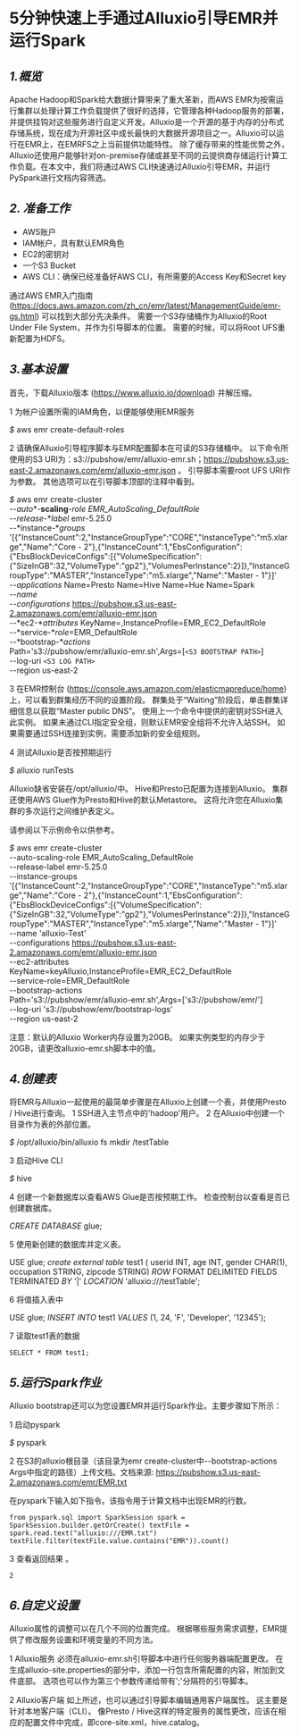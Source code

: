 # 5分钟快速上手通过Alluxio引导EMR并运行Spark

## *1.概览*
Apache Hadoop和Spark给大数据计算带来了重大革新，而AWS EMR为按需运行集群以处理计算工作负载提供了很好的选择，它管理各种Hadoop服务的部署，并提供挂钩对这些服务进行自定义开发。Alluxio是一个开源的基于内存的分布式存储系统，现在成为开源社区中成长最快的大数据开源项目之一。Alluxio可以运行在EMR上，在EMRFS之上当前提供功能特性。 除了缓存带来的性能优势之外，Alluxio还使用户能够针对on-premise存储或甚至不同的云提供商存储运行计算工作负载。在本文中，我们将通过AWS CLI快速通过Alluxio引导EMR，并运行PySpark进行文档内容筛选。

## *2. 准备工作*

* AWS账户
* IAM帐户，具有默认EMR角色
* EC2的密钥对
* 一个S3 Bucket
* AWS CLI：确保已经准备好AWS CLI，有所需要的Access Key和Secret key

通过AWS EMR入门指南 (https://docs.aws.amazon.com/zh_cn/emr/latest/ManagementGuide/emr-gs.html) 可以找到大部分先决条件。 需要一个S3存储桶作为Alluxio的Root Under File System，并作为引导脚本的位置。 需要的时候，可以将Root UFS重新配置为HDFS。

## *3.基本设置*

首先，下载Alluxio版本 (https://www.alluxio.io/download) 并解压缩。

1 为帐户设置所需的IAM角色，以便能够使用EMR服务

*$* aws emr create-default-roles

2 请确保Alluxio引导程序脚本与EMR配置脚本在可读的S3存储桶中。 以下命令所使用的S3 URI为：s3://pubshow/emr/alluxio-emr.sh；https://pubshow.s3.us-east-2.amazonaws.com/emr/alluxio-emr.json  。
引导脚本需要root UFS URI作为参数。 其他选项可以在引导脚本顶部的注释中看到。 

*$* aws emr create-cluster \
--*auto**-**scaling**-**role* EMR_AutoScaling_DefaultRole \
--*release**-**label* emr-5.25.0 \
--*instance-**groups* '[{"InstanceCount":2,"InstanceGroupType":"CORE","InstanceType":"m5.xlarge","Name":"Core - 2"},{"InstanceCount":1,"EbsConfiguration":{"EbsBlockDeviceConfigs":[{"VolumeSpecification":{"SizeInGB":32,"VolumeType":"gp2"},"VolumesPerInstance":2}]},"InstanceGroupType":"MASTER","InstanceType":"m5.xlarge","Name":"Master - 1"}]' \
--*applications* Name=Presto Name=Hive Name=Hue Name=Spark \
--*name* <CLUSTER NAME> \
--*configurations* https://pubshow.s3.us-east-2.amazonaws.com/emr/alluxio-emr.json \
--*ec2-**attributes* KeyName=<KEY NAME>,InstanceProfile=EMR_EC2_DefaultRole \
--*service-**role*=EMR_DefaultRole \
--*bootstrap-**actions* \
Path='s3://pubshow/emr/alluxio-emr.sh',Args=[`<S3 BOOTSTRAP PATH>`] \
--log-uri `<S3 LOG PATH>` \
--region us-east-2

3 在EMR控制台 (https://console.aws.amazon.com/elasticmapreduce/home) 上，可以看到群集经历不同的设置阶段。 群集处于“Waiting”阶段后，单击群集详细信息以获取“Master public DNS”。 使用上一个命令中提供的密钥对SSH进入此实例。 如果未通过CLI指定安全组，则默认EMR安全组将不允许入站SSH。 如果需要通过SSH连接到实例，需要添加新的安全组规则。

4 测试Alluxio是否按预期运行

*$* alluxio runTests

Alluxio缺省安装在/opt/alluxio/中。 Hive和Presto已配置为连接到Alluxio。 集群还使用AWS Glue作为Presto和Hive的默认Metastore。 这将允许您在Alluxio集群的多次运行之间维护表定义。

请参阅以下示例命令以供参考。

*$* aws emr create-cluster \
--auto-scaling-role EMR_AutoScaling_DefaultRole \
--release-label emr-5.25.0 \
--instance-groups '[{"InstanceCount":2,"InstanceGroupType":"CORE","InstanceType":"m5.xlarge","Name":"Core - 2"},{"InstanceCount":1,"EbsConfiguration":{"EbsBlockDeviceConfigs":[{"VolumeSpecification":{"SizeInGB":32,"VolumeType":"gp2"},"VolumesPerInstance":2}]},"InstanceGroupType":"MASTER","InstanceType":"m5.xlarge","Name":"Master - 1"}]' \
--name 'alluxio-Test' \
--configurations https://pubshow.s3.us-east-2.amazonaws.com/emr/alluxio-emr.json \
--ec2-attributes KeyName=keyAlluxio,InstanceProfile=EMR_EC2_DefaultRole \
--service-role=EMR_DefaultRole \
--bootstrap-actions \
Path='s3://pubshow/emr/alluxio-emr.sh',Args=['s3://pubshow/emr/'] \
--log-uri 's3://pubshow/emr/bootstrap-logs' \
--region us-east-2

注意：默认的Alluxio Worker内存设置为20GB。 如果实例类型的内存少于20GB，请更改alluxio-emr.sh脚本中的值。

## *4.创建表*

将EMR与Alluxio一起使用的最简单步骤是在Alluxio上创建一个表，并使用Presto / Hive进行查询。
1 SSH进入主节点中的'hadoop'用户。
2 在Alluxio中创建一个目录作为表的外部位置。

*$* /opt/alluxio/bin/alluxio fs mkdir /testTable

3 启动Hive CLI

*$* hive

4 创建一个新数据库以查看AWS Glue是否按预期工作。 检查控制台以查看是否已创建数据库。

*CREATE* *DATABASE* glue;

5 使用新创建的数据库并定义表。

USE glue;
*create* *external* *table* test1 (
userid INT,
age INT,
gender CHAR(1),
occupation STRING,
zipcode STRING)
*ROW* FORMAT DELIMITED
FIELDS TERMINATED *BY* '|'
*LOCATION* 'alluxio:///testTable';

6 将值插入表中

USE glue;
*INSERT* *INTO* test1 *VALUES* (1, 24, 'F', 'Developer', '12345');

7 读取test1表的数据

`SELECT * FROM test1;`

## *5.运行Spark作业*

Alluxio bootstrap还可以为您设置EMR并运行Spark作业。主要步骤如下所示：

1 启动pyspark

*$* pyspark

2 在S3的alluxio根目录（该目录为emr create-cluster中--bootstrap-actions Args中指定的路径）上传文档。文档来源: https://pubshow.s3.us-east-2.amazonaws.com/emr/EMR.txt

在pyspark下输入如下指令。该指令用于计算文档中出现EMR的行数。

`from pyspark.sql import SparkSession
spark = SparkSession.builder.getOrCreate()
textFile = spark.read.text("alluxio:///EMR.txt")
textFile.filter(textFile.value.contains("EMR")).count()`

3 查看返回结果 。

`2`

## *6.自定义设置*

Alluxio属性的调整可以在几个不同的位置完成。 根据哪些服务需求调整，EMR提供了修改服务设置和环境变量的不同方法。

1 Alluxio服务
必须在alluxio-emr.sh引导脚本中进行任何服务器端配置更改。 在生成alluxio-site.properties的部分中，添加一行包含所需配置的内容，附加到文件底部。 选项也可以作为第三个参数传递给带有';'分隔符的引导脚本。

2 Alluxio客户端
如上所述，也可以通过引导脚本编辑通用客户端属性。 这主要是针对本地客户端（CLI）。 像Presto / Hive这样的特定服务的属性更改，应该在相应的配置文件中完成，即core-site.xml，hive.catalog。
